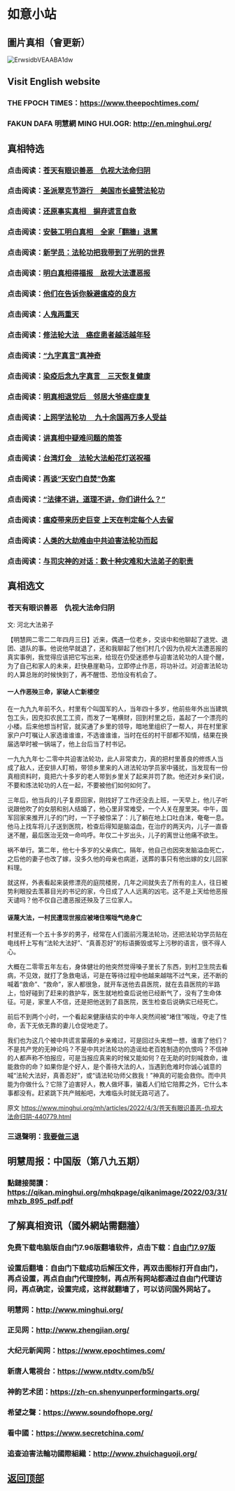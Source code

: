 # 如意小站

## 圖片真相（會更新）

![ErwsidbVEAABA1dw](https://user-images.githubusercontent.com/79625284/161420244-56d32c7c-95de-4e17-a81c-3065c99d672f.jpg)

## Visit English website

### THE FPOCH TIMES：https://www.theepochtimes.com/

### FAKUN DAFA 明慧網 MING HUI.OGR: http://en.minghui.org/

## 真相特选

### 点击阅读：[苍天有眼识善恶　仇视大法命归阴](https://github.com/pinhe91/chdfzeb/tree/main)

### 点击阅读：[圣派翠克节游行　美国市长盛赞法轮功](https://github.com/pinhe91/gwzcflg/tree/main)

### 点击阅读：[还原事实真相　摒弃谎言自救](https://github.com/pinhe91/phflgyz/tree/main)

### 点击阅读：[安裝工明白真相　全家「翻牆」退黨](https://github.com/pinhe91/stbpay/tree/main)

### 点击阅读：[新学员：法轮功把我带到了光明的世界](https://github.com/pinhe91/flggwgm/tree/main)

### 点击阅读：[明白真相得福报　敌视大法遭恶报](https://github.com/pinhe91/mzxdjd/tree/main)

### 点击阅读：[他们在告诉你躲避瘟疫的良方](https://github.com/pinhe91/bwylf/tree/main)

### 点击阅读：[人鬼两重天](https://github.com/pinhe91/xdfcs/tree/main)

### 点击阅读：[修法轮大法　癌症患者越活越年轻](https://github.com/pinhe91/xdfh/tree/main)

### 点击阅读：[“九字真言”真神奇](https://github.com/pinhe91/njzzyh/tree/main)

### 点击阅读：[染疫后念九字真言　三天恢复健康](https://github.com/pinhe91/rynjzzyh/tree/main)

### 点击阅读：[明真相退党后　邻居大爷癌症康复](https://github.com/pinhe91/stbpa/tree/main)

### 点击阅读：[上网学法轮功 　九十余国两万多人受益](https://github.com/pinhe91/jcxw5/tree/main)

### 点击阅读：[讲真相中疑难问题的简答](https://github.com/pinhe91/jcxw3/tree/main)

### 点击阅读：[台湾灯会　法轮大法船花灯送祝福](https://github.com/pinhe91/dfhcjsr/tree/main) 

### 点击阅读：[再谈“天安门自焚”伪案](https://github.com/pinhe91/whjm/tree/main)

### 点击阅读：[“法律不讲，道理不讲，你们讲什么？”](https://github.com/pinhe91/jlxe/tree/main)

### 点击阅读：[瘟疫带来历史巨变 上天在判定每个人去留](https://github.com/pinhe91/jcxw2/blob/main/README.md)

### 点击阅读：[人类的大劫难由中共迫害法轮功而起](https://github.com/pinhe91/jcxw4/tree/main) 

### 点击阅读：[与司灾神的对话：数十种灾难和大法弟子的职责](https://github.com/pinhe91/jcxw1/tree/main) 

## 真相选文

### 苍天有眼识善恶　仇视大法命归阴

文: 河北大法弟子 

【明慧网二零二二年四月三日】近来，偶遇一位老乡，交谈中和他聊起了退党、退团、退队的事。他说他早就退了，还和我聊起了他们村几个因为仇视大法遭恶报的真实事例，我觉得应该把它写出来，给现在仍受迷惑参与迫害法轮功的人提个醒，为了自己和家人的未来，赶快悬崖勒马，立即停止作恶，将功补过。对迫害法轮功的人算总账的时候快到了，再不醒悟、恐怕没有机会了。

#### 一人作恶殃三命，家破人亡新楼空

在一九九九年前不久，村里有个叫国军的人，当年四十多岁，他前些年外出当建筑包工头，因克扣农民工工资，而发了一笔横财，回到村里之后，盖起了一个漂亮的小楼。后来他想当村官，就买通了乡里的领导，暗地里组织了一帮人，并在村里家家户户叮嘱让人家选谁谁谁，不选谁谁谁，当时在任的村干部都不知情，结果在换届选举时被一锅端了，他上台后当了村书记。

一九九九年七·二零中共迫害法轮功，此人非常卖力，真的把村里善良的修炼人当成了敌人，还安排人盯梢，带领乡里来的人进法轮功学员家中骚扰，当发现有一份真相资料时，竟把六十多岁的老人带到乡里关了起来并罚了款。他还对乡亲们说，不要和炼法轮功的人在一起，不要被他们如何如何了。

三年后，他当兵的儿子复原回家，刚找好了工作还没去上班，一天早上，他儿子听说跟他吹了的女朋和别人结婚了，他心里非常难受，一个人关在屋里哭。中午，国军回家来推开儿子的门时，一下子被惊呆了：儿了躺在地上口吐白沫，奄奄一息。他马上找车将儿子送到医院，检查后得知是脑溢血，在治疗的两天内，儿子一直昏迷不醒，最后医治无效一命呜呼。年仅二十岁出头，儿子的离世让他痛不欲生。

祸不单行。第二年，他七十多岁的父亲病亡。隔年，他自己也因突发脑溢血死亡，之后他的妻子也改了嫁，没多久他的母亲也病逝，送葬的事只有他出嫁的女儿回家料理。

就这样，外表看起来装修漂亮的庭院楼房，几年之间就失去了所有的主人，往日被势利眼投去羡慕目光的书记的家，今日成了人人远离的凶宅。这不是上天给他恶报天谴吗？他不仅自己遭恶报还殃及了三位家人。

#### 诬蔑大法，一村民遭现世报应被堵住喉咙气绝身亡

村里还有一个五十多岁的男子，经常在人们面前污蔑法轮功，还把法轮功学员贴在电线杆上写有“法轮大法好”、“真善忍好”的标语撕毁或写上污秽的语言，很不得人心。

大概在二零零五年左右，身体健壮的他突然觉得嗓子里长了东西，到村卫生院去看病，不见效，就打了急救电话，可是在等待过程中他越来越喘不过气来，还不断的喊着“救命”、“救命”，家人都很急，就开车送他去县医院，就在去县医院的半路上，恰好碰到了赶来的救护车，医生就地检查后说他已经断气了，没有了生命体征。可是，家里人不信，还是把他送到了县医院，医生检查后说确实已经死亡。

前后不到两个小时，一个看起来健康结实的中年人突然间被“堵住”喉咙，夺走了性命，丢下无依无靠的妻儿仓促地走了。

我们也为这几个被中共谎言蒙蔽的乡亲难过，可是回过头来想一想，谁害了他们？不是共产党的无神论吗？不是中共对法轮功的造谣给老百姓制造的仇恨吗？不信神的人都声称不怕报应，可是当报应真来的时候又能如何？在无助的时刻喊救命，谁能救你的命？如果你是个好人，是个善待大法的人，当遇到危难时你诚心诚意的喊“法轮大法好，真善忍好”，或“请法轮功师父救我！”神真的可能会救你。而中共能为你做什么？它除了迫害好人，教人做坏事，骗着人们给它陪葬之外，它什么本事都没有。赶紧跳下共产贼船吧，大难临头时就无路可逃了。

原文 https://www.minghui.org/mh/articles/2022/4/3/苍天有眼识善恶-仇视大法命归阴-440779.html

### 三退聲明：[我要做三退](https://tuidang.epochtimes.com/)

## 明慧周报：中国版（第八九五期）

### 點鏈接閱讀：https://qikan.minghui.org/mhqkpage/qikanimage/2022/03/31/mhzb_895_pdf.pdf

## 了解真相资讯（國外網站需翻牆）

### 免费下载电脑版自由门7.96版翻墙软件，点击下载：[自由门7.97版](https://github.com/pinhe91/tuiguang/files/6839679/fg797r.zip)

### 设置后翻墙：自由门下载成功后解压文件，再双击图标打开自由门，再点设置，再点自由门代理控制，再点所有网站都通过自由门代理访问，再点确定，设置完成，这样就翻墙了，可以访问国外网站了。

### 明慧网：http://www.minghui.org/

### 正见网：http://www.zhengjian.org/

### 大纪元新闻网：https://www.epochtimes.com/

### 新唐人電視台：https://www.ntdtv.com/b5/

### 神韵艺术团：https://zh-cn.shenyunperformingarts.org/

### 希望之聲：https://www.soundofhope.org/

### 看中國：https://www.secretchina.com/

### 追查迫害法輪功國際組織：http://www.zhuichaguoji.org/

## [返回顶部](https://git.io/Js3EY)
